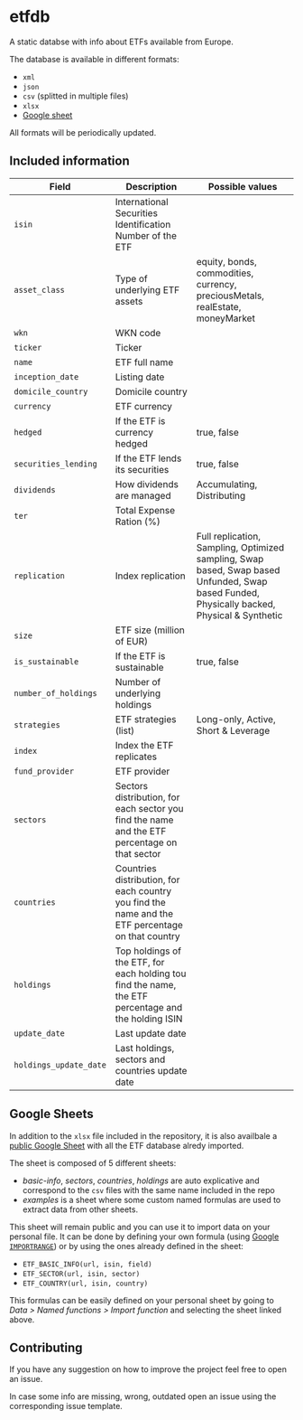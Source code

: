 # etfdb

A static databse with info about ETFs available from Europe.

The database is available in different formats:

* `xml`
* `json`
* `csv` (splitted in multiple files)
* `xlsx`
* [Google sheet](#google-sheets)

All formats will be periodically updated.

## Included information

| Field                  | Description                                                                                          | Possible values                                                                                                                             |
| ---------------------- | ---------------------------------------------------------------------------------------------------- | ------------------------------------------------------------------------------------------------------------------------------------------- |
| `isin`                 | International Securities Identification Number of the ETF                                            |                                                                                                                                             |
| `asset_class`          | Type of underlying ETF assets                                                                        | equity, bonds, commodities, currency, preciousMetals, realEstate, moneyMarket                                                               |
| `wkn`                  | WKN code                                                                                             |                                                                                                                                             |
| `ticker`               | Ticker                                                                                               |                                                                                                                                             |
| `name`                 | ETF full name                                                                                        |                                                                                                                                             |
| `inception_date`       | Listing date                                                                                         |                                                                                                                                             |
| `domicile_country`     | Domicile country                                                                                     |                                                                                                                                             |
| `currency`             | ETF currency                                                                                         |                                                                                                                                             |
| `hedged`               | If the ETF is currency hedged                                                                        | true, false                                                                                                                                 |
| `securities_lending`   | If the ETF lends its securities                                                                      | true, false                                                                                                                                 |
| `dividends`            | How dividends are managed                                                                            | Accumulating, Distributing                                                                                                                  |
| `ter`                  | Total Expense Ration (%)                                                                             |                                                                                                                                             |
| `replication`          | Index replication                                                                                    | Full replication, Sampling, Optimized sampling, Swap based, Swap based Unfunded, Swap based Funded, Physically backed, Physical & Synthetic |
| `size`                 | ETF size (million of EUR)                                                                            |                                                                                                                                             |
| `is_sustainable`       | If the ETF is sustainable                                                                            | true, false                                                                                                                                 |
| `number_of_holdings`   | Number of underlying holdings                                                                        |                                                                                                                                             |
| `strategies`           | ETF strategies (list)                                                                                | Long-only, Active, Short & Leverage                                                                                                         |
| `index`                | Index the ETF replicates                                                                             |                                                                                                                                             |
| `fund_provider`        | ETF provider                                                                                         |                                                                                                                                             |
| `sectors`              | Sectors distribution, for each sector you find the name and the ETF percentage on that sector        |                                                                                                                                             |
| `countries`            | Countries distribution, for each country you find the name and the ETF percentage on that country    |                                                                                                                                             |
| `holdings`             | Top holdings of the ETF, for each holding tou find the name, the ETF percentage and the holding ISIN |                                                                                                                                             |
| `update_date`          | Last update date                                                                                     |                                                                                                                                             |
| `holdings_update_date` | Last holdings, sectors and countries update date                                                     |                                                                                                                                             |

## Google Sheets

In addition to the `xlsx` file included in the repository, it is also availbale a
[public Google Sheet](https://docs.google.com/spreadsheets/d/1SxnXVC6o6DGhCMJvmhvgS3FMLhwwAKyoK5o-OQUdcl4/edit?usp=sharing)
with all the ETF database alredy imported.

The sheet is composed of 5 different sheets:

* *basic-info*, *sectors*, *countries*, *holdings* are auto explicative and correspond to the `csv` files with the same name included in the repo
* *examples* is a sheet where some custom named formulas are used to extract data from other sheets.

This sheet will remain public and you can use it to import data on your personal file.
It can be done by defining your own formula (using [Google `IMPORTRANGE`](https://support.google.com/docs/answer/3093340))
or by using the ones already defined in the sheet:

* `ETF_BASIC_INFO(url, isin, field)`
* `ETF_SECTOR(url, isin, sector)`
* `ETF_COUNTRY(url, isin, country)`

This formulas can be easily defined on your personal sheet by going to *Data > Named functions > Import function* and selecting the
sheet linked above.

## Contributing

If you have any suggestion on how to improve the project feel free to open an issue.

In case some info are missing, wrong, outdated open an issue using the corresponding issue template.